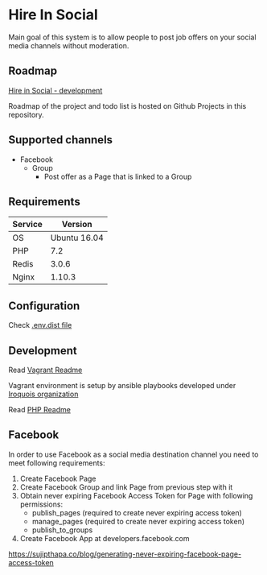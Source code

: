 # Hire In Social

Main goal of this system is to allow people to post job offers on your social media channels without moderation. 

## Roadmap

[Hire in Social - development](https://github.com/norzechowicz/hire-in-social/projects/1)

Roadmap of the project and todo list is hosted on Github Projects in this repository. 

## Supported channels 

 * Facebook 
    * Group 
        * Post offer as a Page that is linked to a Group

## Requirements

| Service       | Version       |
| ------------- | ------------- |
| OS            | Ubuntu 16.04  |
| PHP           | 7.2           |
| Redis         | 3.0.6         |
| Nginx         | 1.10.3        |

## Configuration

Check [.env.dist file](php/hireinsocial/.env.dist)
 
## Development

Read [Vagrant Readme](vagrant/README.md)

Vagrant environment is setup by ansible playbooks developed under [Iroquois organization](https://github.com/iroquoisorg)

Read [PHP Readme](php/hireinsocial/README.md)

## Facebook 

In order to use Facebook as a social media destination channel you need to meet following requirements:

1) Create Facebook Page
2) Create Facebook Group and link Page from previous step with it
3) Obtain never expiring Facebook Access Token for Page with following permissions:
    * publish_pages (required to create never expiring access token)
    * manage_pages (required to create never expiring access token)
    * publish_to_groups
4) Create Facebook App at developers.facebook.com 
    
https://sujipthapa.co/blog/generating-never-expiring-facebook-page-access-token 

